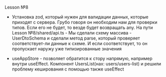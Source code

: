 Lesson №8

- Установка zod, который нужен для валидации данных, которые приходят с сервера. Грубо говоря он необходим нам для проверки типов. Если его не будет, то везде будет возвращать any. На пути Lesson №8/shared/api.ts - Мы сделали схему массива - UserDtoSchema и сделали метод parse, который проверяет соответствует-ли данные к схеме. И если соответствует, то он пропускает наружу уже типизированные значения

- useAppStore - позволяет обратится к стору напрямую, например внутри useEffect. Компонент UsersList(нах: users/users-list) и решили проблему кеширования с помощью также useEffect



